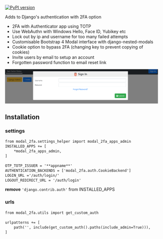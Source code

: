 [![PyPI version](https://badge.fury.io/py/django-modal-2fa.svg)](https://badge.fury.io/py/django-modal-2fa)

Adds to Django's authentication with 2FA option

* 2FA with Authenticator app using TOTP
* Use WebAuthn with Windows Hello, Face ID, Yubikey etc
* Lock out by ip and username for too many failed attempts
* Customisable Bootstrap 4 Modal interface with django-nested-modals
* Cookie option to bypass 2FA (changing key to prevent copying of cookies)
* Invite users by email to setup an account
* Forgotten password function to email reset link

![alt text](docs/login.png)

## Installation

### settings

    from modal_2fa.settings_helper import modal_2fa_apps_admin
    INSTALLED_APPS += [
        *modal_2fa_apps_admin,
    ]
    
    OTP_TOTP_ISSUER = '**appname**'
    AUTHENTICATION_BACKENDS = ['modal_2fa.auth.CookieBackend']        
    LOGIN_URL ='/auth/login/'
    LOGOUT_REDIRECT_URL = '/auth/login'



**remove** 
    ``'django.contrib.auth'``
from INSTALLED_APPS

### urls

    from modal_2fa.utils import get_custom_auth
    
    urlpatterns += [
        path('', include(get_custom_auth().paths(include_admin=True))),    
    ]
